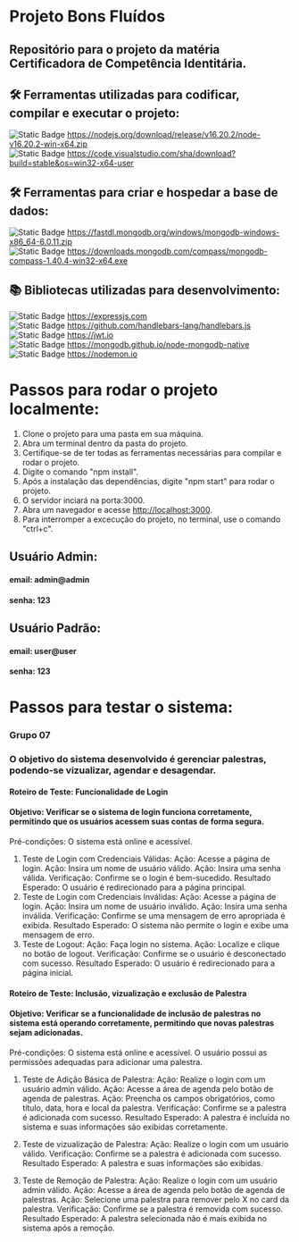 # Projeto Bons Fluídos
## Repositório para o projeto da matéria Certificadora de Competência Identitária.

## 🛠 Ferramentas utilizadas para codificar, compilar e executar o projeto:
![Static Badge](https://img.shields.io/badge/Node-v16.20.0-brightgreen)  https://nodejs.org/download/release/v16.20.2/node-v16.20.2-win-x64.zip
<br>
![Static Badge](https://img.shields.io/badge/VScode-v1.84-blue)  https://code.visualstudio.com/sha/download?build=stable&os=win32-x64-user

## 🛠 Ferramentas para criar e hospedar a base de dados:
![Static Badge](https://img.shields.io/badge/MongoDB-v6.0.3-darkgreen)  https://fastdl.mongodb.org/windows/mongodb-windows-x86_64-6.0.11.zip
<br>
![Static Badge](https://img.shields.io/badge/MongoDB%20Compass-v1.40.4-darkgreen)  https://downloads.mongodb.com/compass/mongodb-compass-1.40.4-win32-x64.exe

## 📚 Bibliotecas utilizadas para desenvolvimento:
![Static Badge](https://img.shields.io/badge/Express-v4.18.2-yellow)  https://expressjs.com
<br>
![Static Badge](https://img.shields.io/badge/ExpressHandlebars-v6.0.6-darkred)  https://github.com/handlebars-lang/handlebars.js
<br>
![Static Badge](https://img.shields.io/badge/Jsonwebtoken-v8.5.1-purple)  https://jwt.io
<br>
![Static Badge](https://img.shields.io/badge/Mongodb-v4.12.1-darkgreen)  https://mongodb.github.io/node-mongodb-native
<br>
![Static Badge](https://img.shields.io/badge/Nodemon-v2.0.20-orange)  https://nodemon.io

# Passos para rodar o projeto localmente:
1. Clone o projeto para uma pasta em sua máquina.
2. Abra um terminal dentro da pasta do projeto.
3. Certifique-se de ter todas as ferramentas necessárias para compilar e rodar o projeto.
4. Digite o comando "npm install".
5. Após a instalação das dependências, digite "npm start" para rodar o projeto.
6. O servidor inciará na porta:3000.
7. Abra um navegador e acesse <http://localhost:3000>.
8. Para interromper a excecução do projeto, no terminal, use o comando "ctrl+c".


## Usuário Admin:
#### email: admin@admin
#### senha: 123
## Usuário Padrão:
#### email: user@user
#### senha: 123

# Passos para testar o sistema:
### Grupo 07
### O objetivo do sistema desenvolvido é gerenciar palestras, podendo-se vizualizar, agendar e desagendar.
#### Roteiro de Teste: Funcionalidade de Login
#### Objetivo: Verificar se o sistema de login funciona corretamente, permitindo que os usuários acessem suas contas de forma segura.
Pré-condições:
O sistema está online e acessível.

1. Teste de Login com Credenciais Válidas:
Ação: Acesse a página de login.
Ação: Insira um nome de usuário válido.
Ação: Insira uma senha válida.
Verificação: Confirme se o login é bem-sucedido.
Resultado Esperado: O usuário é redirecionado para a página principal.
2. Teste de Login com Credenciais Inválidas:
Ação: Acesse a página de login.
Ação: Insira um nome de usuário inválido.
Ação: Insira uma senha inválida.
Verificação: Confirme se uma mensagem de erro apropriada é exibida.
Resultado Esperado: O sistema não permite o login e exibe uma mensagem de erro.
3. Teste de Logout:
Ação: Faça login no sistema.
Ação: Localize e clique no botão de logout.
Verificação: Confirme se o usuário é desconectado com sucesso.
Resultado Esperado: O usuário é redirecionado para a página inicial.

#### Roteiro de Teste: Inclusão, vizualização e exclusão de Palestra
#### Objetivo: Verificar se a funcionalidade de inclusão de palestras no sistema está operando corretamente, permitindo que novas palestras sejam adicionadas.
Pré-condições:
O sistema está online e acessível.
O usuário possui as permissões adequadas para adicionar uma palestra.

1. Teste de Adição Básica de Palestra:
Ação: Realize o login com um usuário admin válido.
Ação: Acesse a área de agenda pelo botão de agenda de palestras.
Ação: Preencha os campos obrigatórios, como título, data, hora e local da palestra.
Verificação: Confirme se a palestra é adicionada com sucesso.
Resultado Esperado: A palestra é incluída no sistema e suas informações são exibidas corretamente.

2. Teste de vizualização de Palestra:
Ação: Realize o login com um usuário válido.
Verificação: Confirme se a palestra é adicionada com sucesso.
Resultado Esperado: A palestra e suas informações são exibidas.

3. Teste de Remoção de Palestra:
Ação: Realize o login com um usuário admin válido.
Ação: Acesse a área de agenda pelo botão de agenda de palestras.
Ação: Selecione uma palestra para remover pelo X no card da palestra.
Verificação: Confirme se a palestra é removida com sucesso.
Resultado Esperado: A palestra selecionada não é mais exibida no sistema após a remoção.